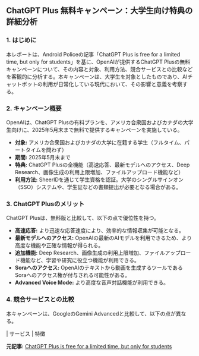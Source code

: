 ## ChatGPT Plus 無料キャンペーン：大学生向け特典の詳細分析

### 1. はじめに

本レポートは、Android Policeの記事「ChatGPT Plus is free for a limited time, but only for students」を基に、OpenAIが提供するChatGPT Plusの無料キャンペーンについて、その内容と対象、利用方法、競合サービスとの比較などを客観的に分析する。本キャンペーンは、大学生を対象としたものであり、AIチャットボットの利用が日常化している現代において、その影響と意義を考察する。

### 2. キャンペーン概要

OpenAIは、ChatGPT Plusの有料プランを、アメリカ合衆国およびカナダの大学生向けに、2025年5月末まで無料で提供するキャンペーンを実施している。

* **対象:** アメリカ合衆国およびカナダの大学に在籍する学生（フルタイム、パートタイムを問わず）
* **期間:** 2025年5月末まで
* **特典:** ChatGPT Plusの全機能（高速応答、最新モデルへのアクセス、Deep Research、画像生成の利用上限増加、ファイルアップロード機能など）
* **利用方法:** SheerIDを通じて学生資格を認証。大学のシングルサインオン（SSO）システムや、学生証などの書類提出が必要となる場合がある。

### 3. ChatGPT Plusのメリット

ChatGPT Plusは、無料版と比較して、以下の点で優位性を持つ。

* **高速応答:** より迅速な応答速度により、効率的な情報収集が可能となる。
* **最新モデルへのアクセス:** OpenAIの最新のAIモデルを利用できるため、より高度な機能や正確な情報が得られる。
* **追加機能:** Deep Research、画像生成の利用上限増加、ファイルアップロード機能など、学習や研究に役立つ機能が利用できる。
* **Soraへのアクセス:** OpenAIのテキストから動画を生成するツールであるSoraへのアクセス権が付与される可能性がある。
* **Advanced Voice Mode:** より高度な音声対話機能が利用できる。

### 4. 競合サービスとの比較

本キャンペーンは、GoogleのGemini Advancedと比較して、以下の点が異なる。

| サービス | 特徴 

**元記事:** [ChatGPT Plus is free for a limited time, but only for students](https://www.androidpolice.com/chatgpt-plus-free-two-month-college-students/)